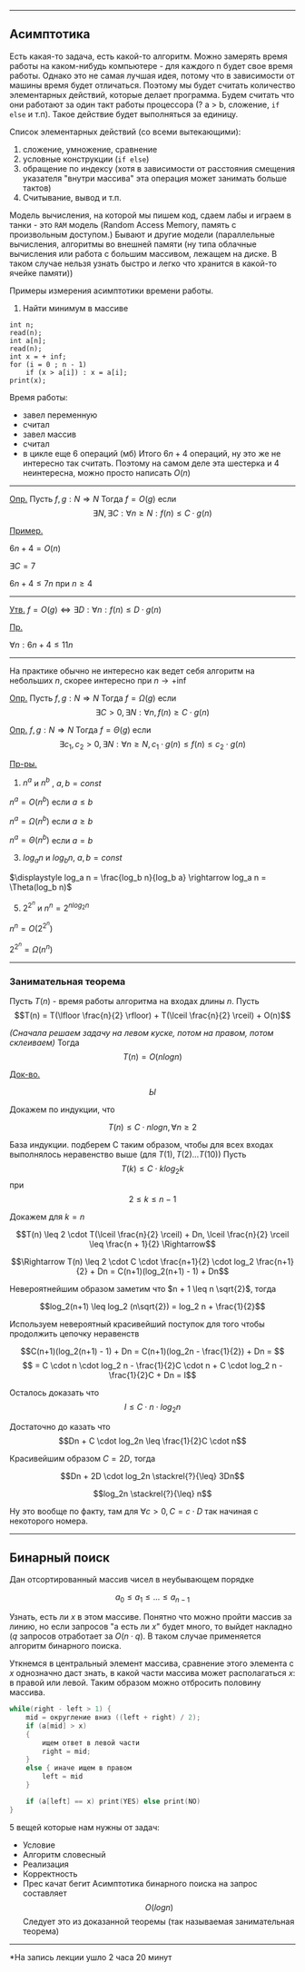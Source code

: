  ***
## Асимптотика 

Есть какая-то задача, есть какой-то алгоритм. Можно замерять время работы на каком-нибудь компьютере - для каждого n будет свое время работы.
Однако это не самая лучшая идея, потому что в зависимости от машины время будет отличаться. Поэтому мы будет считать количество элементарных действий, которые делает программа. Будем считать что они работают за один такт работы процессора (? a > b, сложение, `if else` и т.п). Такое действие будет выполняться за единицу. 

Список элементарных действий (со всеми вытекающими):
1) сложение, умножение, сравнение 
2) условные конструкции (`if else`)
3) обращение по индексу (хотя в зависимости от расстояния смещения указателя "внутри массива" эта операция может занимать больше тактов)
4) Считывание, вывод и т.п.

Модель вычисления, на которой мы пишем код, сдаем лабы и играем в танки - это  `RAM` модель (Random Access Memory, память с произвольным доступом.)
 Бывают и другие модели (параллельные вычисления, алгоритмы во внешней памяти (ну типа облачные вычисления или работа с большим массивом, лежащем на диске. В таком случае нельзя узнать быстро и легко что хранится в какой-то ячейке памяти))  

Примеры измерения асимптотики времени работы.
1) Найти минимум в массиве
```govnokod
int n;
read(n);
int a[n];
read(n);
int x = + inf;
for (i = 0 ; n - 1)
	if (x > a[i]) : x = a[i];
print(x);
```
Время работы:
 *  завел переменную
 *  считал
 * завел массив
 *  считал
 *  в цикле еще 6 операций (мб)
Итого $6n + 4$ операций, ну это же не интересно так считать. Поэтому на самом деле эта шестерка и 4 неинтересна, можно просто написать $O(n)$

---
<ins> Опр.</ins>  Пусть $\displaystyle f, g : N \Rightarrow N$  Тогда $f = O(g)$ если
$$\exists N, \exists C: \forall n \geq N: f(n) \leq C  \cdot  g(n)$$    

<ins> Пример.</ins>

$6n + 4 = O(n)$

$\exists C = 7$

$6n + 4 \leq 7n$ при $n \geq 4$

---
<ins> Утв.</ins> $f = O(g)  \iff \exists D: \forall n: f(n) \leq D  \cdot  g(n)$

<ins> Пр.</ins>

$\forall n:  6n + 4 \leq 11n$

---
На практике обычно не интересно как ведет себя алгоритм на небольших $n$, скорее интересно при $n \rightarrow +\inf$ 

<ins> Опр.</ins> Пусть $f, g : N \Rightarrow N$ Тогда $f = \Omega (g)$ если $$ \displaystyle \exists C > 0, \exists N: \forall n, f(n) \geq C  \cdot  g(n)$$

<ins> Опр.</ins>  $f, g : N \Rightarrow N$ Тогда $f = \Theta(g)$ если $$ \exists c_1, c_2 > 0, \exists N: \forall n \geq N, c_1 \cdot g(n) \leq f(n) \leq c_2  \cdot  g(n)  $$

<ins> Пр-ры.</ins>

1) $n^a$ и $n^b$ , $a, b = const$

$n^a = O(n^b)$ если $a \leq b$

$n^a = \Omega(n^b)$ если $a \geq b$

$n^a = \Theta(n^b)$ если $a = b$


3) $log_a n$ и $log_b n$, $a, b = const$

$\displaystyle log_a n = \frac{log_b n}{log_b a} \rightarrow log_a n = \Theta(log_b n)$ 


5) $2^{2^{n}}$ и $n^n = 2 ^ {n log_2 n}$

$n^n = O(2^{2^{n}})$

$2^{2^{n}} = \Omega(n^n)$

---
### Занимательная теорема 

Пусть $T(n)$ - время работы алгоритма на входах длины $n$. Пусть 
$$T(n) = T(\lfloor \frac{n}{2} \rfloor) + T(\lceil \frac{n}{2} \rceil) + O(n)$$

*(Сначала решаем задачу на левом куске, потом на правом, потом склеиваем)*
Тогда
$$T(n) = O(n logn)$$


<ins> Док-во.</ins>

$$Ы$$

Докажем по индукции, что

$$T(n) \leq C  \cdot  nlog n, \forall n \geq 2$$

База индукции.
подберем С таким образом, чтобы для всех входах выполнялось неравенство выше (для $T(1), T(2) ... T(10)$)
Пусть 
$$T(k) \leq \displaystyle C \cdot klog_2k$$ при $$2 \leq k \leq n - 1$$

Докажем для $k = n$

$$T(n) \leq 2 \cdot T(\lceil \frac{n}{2} \rceil) + Dn, \lceil \frac{n}{2} \rceil \leq \frac{n + 1}{2} \Rightarrow$$

$$\Rightarrow T(n) \leq 2 \cdot C \cdot \frac{n+1}{2} \cdot log_2 \frac{n+1}{2} + Dn = C(n+1)(log_2(n+1) - 1) + Dn$$

Невероятнейшим образом заметим что $n + 1 \leq n \sqrt{2}$, тогда

$$log_2(n+1) \leq log_2 (n\sqrt{2}) = log_2 n + \frac{1}{2}$$

Используем невероятный красивейший поступок для того чтобы продолжить цепочку неравенств

$$C(n+1)(log_2(n+1) - 1) + Dn = C(n+1)(log_2n - \frac{1}{2}) + Dn = $$$$ = C  \cdot  n  \cdot  log_2 n - \frac{1}{2}C \cdot n + C \cdot log_2 n - \frac{1}{2}C + Dn = I$$

Осталось доказать что
$$I \leq C \cdot n \cdot log_2n$$

Достаточно до казать что 
$$Dn + C \cdot log_2n \leq \frac{1}{2}C \cdot n$$

Красивейшим образом $C = 2D$, тогда 

$$Dn + 2D \cdot log_2n \stackrel{?}{\leq} 3Dn$$

$$log_2n \stackrel{?}{\leq} n$$

Ну это вообще по факту, там для $\forall c > 0, C = c\cdot D$  так начиная с некоторого номера. 
***
## Бинарный поиск

Дан отсортированный массив чисел в неубывающем порядке

$$a_0 \leq a_1 \leq ... \leq a_{n-1}$$ 

Узнать, есть ли $x$ в этом массиве. Понятно что можно пройти массив за линию, но если запросов "а есть ли $x$" будет много, то выйдет накладно ($q$ запросов отработает за $O(n \cdot q)$. В таком случае применяется алгоритм бинарного поиска. 

Уткнемся в центральный элемент массива, сравнение этого элемента с $x$ однозначно даст знать, в какой части массива может располагаться $x$: в правой или левой. Таким образом можно отбросить половину массива. 

```c
while(right - left > 1) {
	mid = округление вниз ((left + right) / 2);
	if (a[mid] > x) 
	{
		ищем ответ в левой части
		right = mid;
	}
	else { иначе ищем в правом
		left = mid
	}

	if (a[left] == x) print(YES) else print(NO)
}
```
5 вещей которые нам нужны от задач: 
* Условие
* Алгоритм словесный
* Реализация
* Корректность
* Прес качат бегит
Асимптотика бинарного поиска на запрос составляет $$O(logn)$$
Следует это из доказанной теоремы (так называемая занимательная теорема) 



***
*На запись лекции ушло 2 часа 20 минут
